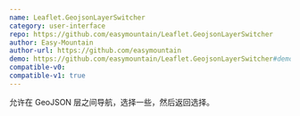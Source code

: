 ```yaml
---
name: Leaflet.GeojsonLayerSwitcher
category: user-interface
repo: https://github.com/easymountain/Leaflet.GeojsonLayerSwitcher
author: Easy-Mountain
author-url: https://github.com/easymountain
demo: https://github.com/easymountain/Leaflet.GeojsonLayerSwitcher#demo
compatible-v0:
compatible-v1: true
---
```


允许在 GeoJSON 层之间导航，选择一些，然后返回选择。
